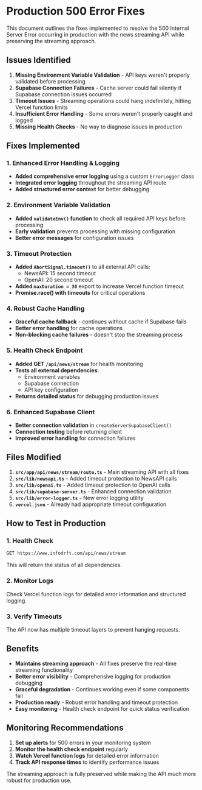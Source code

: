 # Production 500 Error Fixes

This document outlines the fixes implemented to resolve the 500 Internal Server Error occurring in production with the news streaming API while preserving the streaming approach.

## Issues Identified

1. **Missing Environment Variable Validation** - API keys weren't properly validated before processing
2. **Supabase Connection Failures** - Cache server could fail silently if Supabase connection issues occurred
3. **Timeout Issues** - Streaming operations could hang indefinitely, hitting Vercel function limits
4. **Insufficient Error Handling** - Some errors weren't properly caught and logged
5. **Missing Health Checks** - No way to diagnose issues in production

## Fixes Implemented

### 1. Enhanced Error Handling & Logging

- **Added comprehensive error logging** using a custom `ErrorLogger` class
- **Integrated error logging** throughout the streaming API route
- **Added structured error context** for better debugging

### 2. Environment Variable Validation

- **Added `validateEnv()` function** to check all required API keys before processing
- **Early validation** prevents processing with missing configuration
- **Better error messages** for configuration issues

### 3. Timeout Protection

- **Added `AbortSignal.timeout()`** to all external API calls:
  - NewsAPI: 15 second timeout
  - OpenAI: 20 second timeout
- **Added `maxDuration = 30`** export to increase Vercel function timeout
- **Promise.race() with timeouts** for critical operations

### 4. Robust Cache Handling

- **Graceful cache fallback** - continues without cache if Supabase fails
- **Better error handling** for cache operations
- **Non-blocking cache failures** - doesn't stop the streaming process

### 5. Health Check Endpoint

- **Added GET `/api/news/stream`** for health monitoring
- **Tests all external dependencies**:
  - Environment variables
  - Supabase connection
  - API key configuration
- **Returns detailed status** for debugging production issues

### 6. Enhanced Supabase Client

- **Better connection validation** in `createServerSupabaseClient()`
- **Connection testing** before returning client
- **Improved error handling** for connection failures

## Files Modified

1. **`src/app/api/news/stream/route.ts`** - Main streaming API with all fixes
2. **`src/lib/newsapi.ts`** - Added timeout protection to NewsAPI calls
3. **`src/lib/openai.ts`** - Added timeout protection to OpenAI calls
4. **`src/lib/supabase-server.ts`** - Enhanced connection validation
5. **`src/lib/error-logger.ts`** - New error logging utility
6. **`vercel.json`** - Already had appropriate timeout configuration

## How to Test in Production

### 1. Health Check
```bash
GET https://www.infodrft.com/api/news/stream
```
This will return the status of all dependencies.

### 2. Monitor Logs
Check Vercel function logs for detailed error information and structured logging.

### 3. Verify Timeouts
The API now has multiple timeout layers to prevent hanging requests.

## Benefits

- **Maintains streaming approach** - All fixes preserve the real-time streaming functionality
- **Better error visibility** - Comprehensive logging for production debugging
- **Graceful degradation** - Continues working even if some components fail
- **Production ready** - Robust error handling and timeout protection
- **Easy monitoring** - Health check endpoint for quick status verification

## Monitoring Recommendations

1. **Set up alerts** for 500 errors in your monitoring system
2. **Monitor the health check endpoint** regularly
3. **Watch Vercel function logs** for detailed error information
4. **Track API response times** to identify performance issues

The streaming approach is fully preserved while making the API much more robust for production use.
